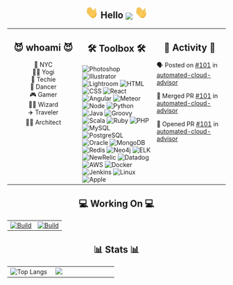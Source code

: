 <!DOCTYPE html>
<!-- Hello -->
<h2 align="center"><img src="https://raw.githubusercontent.com/aakhtar3/aakhtar3/main/img/wave.gif" width="30px"> Hello <img align="center" src="https://visitor-badge.glitch.me/badge?page_id=aakhtar3.aakhtar3"/> <img src="https://raw.githubusercontent.com/aakhtar3/aakhtar3/main/img/wave.gif" width="30px"></h2>

<table style="width:100%"><tr >
<td valign="top" width="33%">
<h2 align="center">😈 whoami 😈</h2>

<p align="center">
    📍 NYC
    </br>
    🧘‍♂️ Yogi
    </br>
    💾 Techie
    </br>
    🕺 Dancer
    </br>
    🎮 Gamer
    </br>
    🧙‍♂️ Wizard
    </br>
    ✈️ Traveler
    </br>
    👨‍💻 Architect</a>
</p>
</td>
<!-- Skills -->
<td valign="top" width="34%">
<h2 align="center">🛠 Toolbox 🛠</h2>
<!-- Adobe -->
<img alt="Photoshop" src="https://img.shields.io/badge/Photoshop-black?&logo=adobe-photoshop&color=151515&logoColor=79ff97">
<img alt="Illustrator" src="https://img.shields.io/badge/Illustrator-black?&logo=adobe-illustrator&color=151515&logoColor=79ff97">
<img alt="Lightroom" src="https://img.shields.io/badge/Lightroom-black?&logo=adobe-lightroom-cc&color=151515&logoColor=79ff97">
<!-- Web -->
<img alt="HTML" src="https://img.shields.io/badge/HTML-black?&logo=html5&color=151515&logoColor=79ff97">
<img alt="CSS" src="https://img.shields.io/badge/CSS-black?&logo=css3&color=151515&logoColor=79ff97">
<img alt="React" src="https://img.shields.io/badge/React-black?&logo=react&color=151515&logoColor=79ff97">
<img alt="Angular" src="https://img.shields.io/badge/Angular-black?&logo=angular&color=151515&logoColor=79ff97">
<img alt="Meteor" src="https://img.shields.io/badge/Meteor-black?&logo=meteor&color=151515&logoColor=79ff97">
<!-- App -->
<img alt="Node" src="https://img.shields.io/badge/Node-black?&logo=node.js&color=151515&logoColor=79ff97">
<img alt="Python" src="https://img.shields.io/badge/Python-black?&logo=python&color=151515&logoColor=79ff97">
<img alt="Java" src="https://img.shields.io/badge/Java-black?&logo=java&color=151515&logoColor=79ff97">
<img alt="Groovy" src="https://img.shields.io/badge/Groovy-black?&logo=groovy&color=151515&logoColor=79ff97">
<img alt="Scala" src="https://img.shields.io/badge/Scala-black?&logo=scala&color=151515&logoColor=79ff97">
<img alt="Ruby" src="https://img.shields.io/badge/Ruby-black?&logo=ruby&color=151515&logoColor=79ff97">
<img alt="PHP" src="https://img.shields.io/badge/PHP-black?&logo=php&color=151515&logoColor=79ff97">
<!-- Data -->
<img alt="MySQL" src="https://img.shields.io/badge/MySQL-black?&logo=mysql&color=151515&logoColor=79ff97">
<img alt="PostgreSQL" src="https://img.shields.io/badge/PostgreSQL-black?&logo=postgresql&color=151515&logoColor=79ff97">
<img alt="Oracle" src="https://img.shields.io/badge/Oracle-black?&logo=oracle&color=151515&logoColor=79ff97">
<img alt="MongoDB" src="https://img.shields.io/badge/MongoDB-black?&logo=mongodb&color=151515&logoColor=79ff97">
<img alt="Redis" src="https://img.shields.io/badge/Redis-black?&logo=redis&color=151515&logoColor=79ff97">
<img alt="Neo4j" src="https://img.shields.io/badge/Neo4j-black?&logo=neo4j&color=151515&logoColor=79ff97">
<!-- Telemetry -->
<img alt="ELK" src="https://img.shields.io/badge/ELK-black?&logo=kibana&color=151515&logoColor=79ff97">
<img alt="NewRelic" src="https://img.shields.io/badge/New_Relic-black?&logo=new-relic&color=151515&logoColor=79ff97">
<img alt="Datadog" src="https://img.shields.io/badge/Datadog-black?&logo=datadog&color=151515&logoColor=79ff97">
<!-- DevOps -->
<img alt="AWS" src="https://img.shields.io/badge/AWS-black?&logo=amazon-aws&color=151515&logoColor=79ff97">
<img alt="Docker" src="https://img.shields.io/badge/Docker-black?&logo=docker&color=151515&logoColor=79ff97">
<img alt="Jenkins" src="https://img.shields.io/badge/Jenkins-black?&logo=jenkins&color=151515&logoColor=79ff97">
<!-- OS -->
<img alt="Linux" src="https://img.shields.io/badge/Linux-black?&logo=linux&color=151515&logoColor=79ff97">
<img alt="Apple" src="https://img.shields.io/badge/OSX-black?&logo=apple&color=151515&logoColor=79ff97">
</td>
<td valign="top" width="33%">
<h2 align="center">👾 Activity 👾</h2>
<!--START_SECTION:activity-->

🗣 Posted on [#101](https://github.com//disneystreaming/automated-cloud-advisor/issues/101) in [automated-cloud-advisor](https://github.com//disneystreaming/automated-cloud-advisor)

🎉 Merged PR [#101](https://github.com/disneystreaming/automated-cloud-advisor/pull/101) in [automated-cloud-advisor](https://github.com/disneystreaming/automated-cloud-advisor)

💪 Opened PR [#101](https://github.com/disneystreaming/automated-cloud-advisor/pull/101) in [automated-cloud-advisor](https://github.com/disneystreaming/automated-cloud-advisor)
<!--END_SECTION:activity-->
</td>
</tr></table>

<h2 align="center">💻 Working On 💻</h2>
<!-- Working on -->
<table><tr>
<td width="50%">
    <a href="https://github.com/disneystreaming/automated-cloud-advisor">
        <img alt="Build" src="https://github-readme-stats.vercel.app/api/pin/?username=disneystreaming&repo=automated-cloud-advisor&theme=dark&cache_seconds=43200">
    </a>
</td>
<td width="50%">
    <a href="https://github.com/donnemartin/awesome-aws">
        <img alt="Build" src="https://github-readme-stats.vercel.app/api/pin/?username=donnemartin&repo=awesome-aws&theme=dark&cache_seconds=86400">
    </a>
</td>
</tr></table>

<h2 align="center">📊 Stats 📊</h2>

<table><tr>
<td width="40%">
    <img alt="Top Langs" src="https://github-readme-stats.vercel.app/api/top-langs/?username=aakhtar3&langs_count=8&theme=dark&cache_seconds=86400&layout=compact&hide=jupyter notebook">
</td>
<td width="55%">
    <img src="https://github-readme-stats.vercel.app/api?username=aakhtar3&theme=dark&show_icons=true&cache_seconds=86400"/>
</td>
</tr></table>
